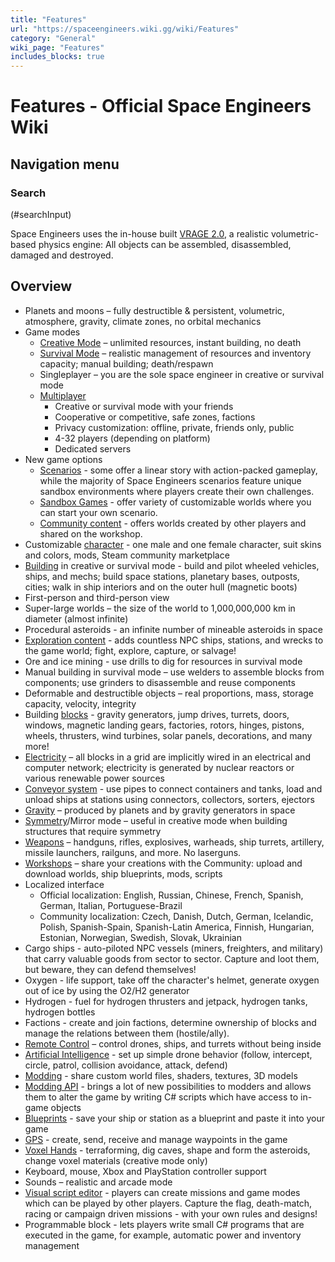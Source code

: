```yaml
---
title: "Features"
url: "https://spaceengineers.wiki.gg/wiki/Features"
category: "General"
wiki_page: "Features"
includes_blocks: true
---
```


# Features - Official Space Engineers Wiki

## Navigation menu

### Search

(#searchInput)

Space Engineers uses the in-house built [VRAGE 2.0](https://spaceengineers.wiki.gg/wiki/VRage "VRage"), a realistic volumetric-based physics engine: All objects can be assembled, disassembled, damaged and destroyed.

## Overview

*   Planets and moons – fully destructible & persistent, volumetric, atmosphere, gravity, climate zones, no orbital mechanics
*   Game modes
    *   [Creative Mode](https://spaceengineers.wiki.gg/wiki/Creative_Mode "Creative Mode") – unlimited resources, instant building, no death
    *   [Survival Mode](https://spaceengineers.wiki.gg/wiki/Survival_Mode "Survival Mode") – realistic management of resources and inventory capacity; manual building; death/respawn
    *   Singleplayer – you are the sole space engineer in creative or survival mode
    *   [Multiplayer](https://spaceengineers.wiki.gg/wiki/Multiplayer "Multiplayer")
        *   Creative or survival mode with your friends
        *   Cooperative or competitive, safe zones, factions
        *   Privacy customization: offline, private, friends only, public
        *   4-32 players (depending on platform)
        *   Dedicated servers
*   New game options
    *   [Scenarios](https://spaceengineers.wiki.gg/wiki/Scenario "Scenario") - some offer a linear story with action-packed gameplay, while the majority of Space Engineers scenarios feature unique sandbox environments where players create their own challenges.
    *   [Sandbox Games](https://spaceengineers.wiki.gg/wiki/Sandbox_Game "Sandbox Game") - offer variety of customizable worlds where you can start your own scenario.
    *   [Community content](https://spaceengineers.wiki.gg/wiki/Community_Content "Community Content") - offers worlds created by other players and shared on the workshop.
*   Customizable [character](https://spaceengineers.wiki.gg/wiki/Character_Screen "Character Screen") - one male and one female character, suit skins and colors, mods, Steam community marketplace
*   [Building](https://spaceengineers.wiki.gg/wiki/Building "Building") in creative or survival mode - build and pilot wheeled vehicles, ships, and mechs; build space stations, planetary bases, outposts, cities; walk in ship interiors and on the outer hull (magnetic boots)
*   First-person and third-person view
*   Super-large worlds – the size of the world to 1,000,000,000 km in diameter (almost infinite)
*   Procedural asteroids - an infinite number of mineable asteroids in space
*   [Exploration content](https://spaceengineers.wiki.gg/wiki/Encounters "Encounters") - adds countless NPC ships, stations, and wrecks to the game world; fight, explore, capture, or salvage!
*   Ore and ice mining - use drills to dig for resources in survival mode
*   Manual building in survival mode – use welders to assemble blocks from components; use grinders to disassemble and reuse components
*   Deformable and destructible objects – real proportions, mass, storage capacity, velocity, integrity
*   Building [blocks](https://spaceengineers.wiki.gg/wiki/Blocks "Blocks") - gravity generators, jump drives, turrets, doors, windows, magnetic landing gears, factories, rotors, hinges, pistons, wheels, thrusters, wind turbines, solar panels, decorations, and many more!
*   [Electricity](https://spaceengineers.wiki.gg/wiki/Power "Power") – all blocks in a grid are implicitly wired in an electrical and computer network; electricity is generated by nuclear reactors or various renewable power sources
*   [Conveyor system](https://spaceengineers.wiki.gg/wiki/Conveyor_system "Conveyor system") - use pipes to connect containers and tanks, load and unload ships at stations using connectors, collectors, sorters, ejectors
*   [Gravity](https://spaceengineers.wiki.gg/wiki/Gravity "Gravity") – produced by planets and by gravity generators in space
*   [Symmetry](https://spaceengineers.wiki.gg/wiki/Symmetry "Symmetry")/Mirror mode – useful in creative mode when building structures that require symmetry
*   [Weapons](https://spaceengineers.wiki.gg/wiki/Weapon "Weapon") – handguns, rifles, explosives, warheads, ship turrets, artillery, missile launchers, railguns, and more. No laserguns.
*   [Workshops](https://spaceengineers.wiki.gg/wiki/Workshop "Workshop") – share your creations with the Community: upload and download worlds, ship blueprints, mods, scripts
*   Localized interface
    *   Official localization: English, Russian, Chinese, French, Spanish, German, Italian, Portuguese-Brazil
    *   Community localization: Czech, Danish, Dutch, German, Icelandic, Polish, Spanish-Spain, Spanish-Latin America, Finnish, Hungarian, Estonian, Norwegian, Swedish, Slovak, Ukrainian
*   Cargo ships - auto-piloted NPC vessels (miners, freighters, and military) that carry valuable goods from sector to sector. Capture and loot them, but beware, they can defend themselves!
*   Oxygen - life support, take off the character's helmet, generate oxygen out of ice by using the O2/H2 generator
*   Hydrogen - fuel for hydrogen thrusters and jetpack, hydrogen tanks, hydrogen bottles
*   Factions - create and join factions, determine ownership of blocks and manage the relations between them (hostile/ally).
*   [Remote Control](https://spaceengineers.wiki.gg/wiki/Remote_Control "Remote Control") – control drones, ships, and turrets without being inside
*   [Artificial Intelligence](https://spaceengineers.wiki.gg/wiki/Artificial_Intelligence "Artificial Intelligence") - set up simple drone behavior (follow, intercept, circle, patrol, collision avoidance, attack, defend)
*   [Modding](https://spaceengineers.wiki.gg/wiki/Modding "Modding") - share custom world files, shaders, textures, 3D models
*   [Modding API](https://spaceengineers.wiki.gg/wiki/Modding "Modding") - brings a lot of new possibilities to modders and allows them to alter the game by writing C# scripts which have access to in-game objects
*   [Blueprints](https://spaceengineers.wiki.gg/wiki/Blueprint "Blueprint") - save your ship or station as a blueprint and paste it into your game
*   [GPS](https://spaceengineers.wiki.gg/wiki/GPS "GPS") - create, send, receive and manage waypoints in the game
*   [Voxel Hands](https://spaceengineers.wiki.gg/wiki/Voxel_Hands "Voxel Hands") - terraforming, dig caves, shape and form the asteroids, change voxel materials (creative mode only)
*   Keyboard, mouse, Xbox and PlayStation controller support
*   Sounds – realistic and arcade mode
*   [Visual script editor](https://spaceengineers.wiki.gg/wiki/Scenario_Editor "Scenario Editor") - players can create missions and game modes which can be played by other players. Capture the flag, death-match, racing or campaign driven missions - with your own rules and designs!
*   Programmable block - lets players write small C# programs that are executed in the game, for example, automatic power and inventory management
